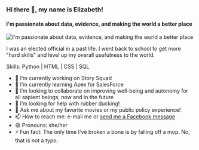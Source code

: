 ### Hi there 👋, my name is Elizabeth!
#### I'm passionate about data, evidence, and making the world a better place
![I'm passionate about data, evidence, and making the world a better place](https://media-exp1.licdn.com/dms/image/C4D16AQFPEfHUdA-7Vg/profile-displaybackgroundimage-shrink_200_800/0/1614456734707?e=1620259200&v=beta&t=VNkx3VVI-LcnVoWvRTFxzVtb9v_hNhEaNU4ylV3DUr8)

I was an elected official in a past life. I went back to school to get more "hard skills" and level up my overall usefulness to the world.

Skills: Python | HTML | CSS | SQL

- 🔭 I’m currently working on Story Squad
- 🌱 I’m currently learning Apex for SalesForce
- 👯 I’m looking to collaborate on improving well-being and autonomy for all sapient beings, now and in the future
- 🤔 I’m looking for help with rubber ducking!
- 💬 Ask me about my favorite movies or my public policy experience!
- 📫 How to reach me: e-mail me or [send me a Facebook message](https://www.facebook.com/elizabethcedwards/)
- 😄 Pronouns: she/her
- ⚡ Fun fact: The only time I've broken a bone is by falling off a mop. No, that is not a typo.
